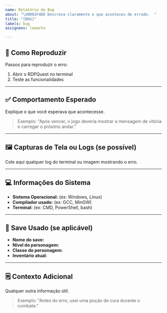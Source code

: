 ```yaml
---
name: Relatório de Bug
about: "\U0001F4DD Descreva claramente o que aconteceu de errado.  "
title: "[BUG]"
labels: bug
assignees: leomzto

---
```


## 📌 Como Reproduzir
Passos para reproduzir o erro:
1. Abrir o RDPQuest no terminal  
2. Teste as funcionalidades
---

## ✅ Comportamento Esperado
Explique o que você esperava que acontecesse.  
> Exemplo: "Após vencer, o jogo deveria mostrar a mensagem de vitória e carregar o próximo andar."

---

## 🖼️ Capturas de Tela ou Logs (se possível)
Cole aqui qualquer log do terminal ou imagem mostrando o erro.

---

## 💻 Informações do Sistema
- **Sistema Operacional:** (ex: Windows, Linux)  
- **Compilador usado:** (ex: GCC, MinGW)  
- **Terminal:** (ex: CMD, PowerShell, bash)

---

## 📂 Save Usado (se aplicável)
- **Nome do save:**  
- **Nível do personagem:**  
- **Classe do personagem:**  
- **Inventário atual:**  

---

## 🗒️ Contexto Adicional
Qualquer outra informação útil.  
> Exemplo: "Antes do erro, usei uma poção de cura durante o combate."
